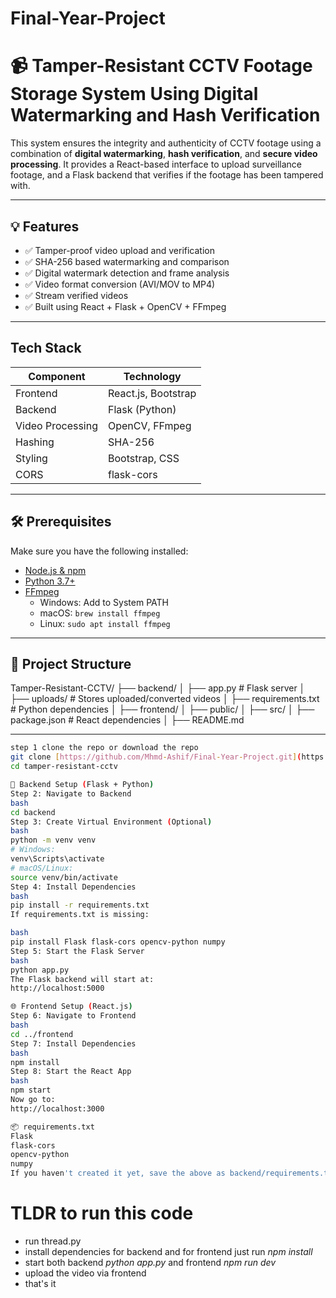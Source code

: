 # Final-Year-Project
# 📹 Tamper-Resistant CCTV Footage Storage System Using Digital Watermarking and Hash Verification

This system ensures the integrity and authenticity of CCTV footage using a combination of **digital watermarking**, **hash verification**, and **secure video processing**. It provides a React-based interface to upload surveillance footage, and a Flask backend that verifies if the footage has been tampered with.

---

## 💡 Features

- ✅ Tamper-proof video upload and verification  
- ✅ SHA-256 based watermarking and comparison  
- ✅ Digital watermark detection and frame analysis  
- ✅ Video format conversion (AVI/MOV to MP4)    
- ✅ Stream verified videos  
- ✅ Built using React + Flask + OpenCV + FFmpeg  

---

##   Tech Stack

| Component         | Technology         |
|------------------|--------------------|
| Frontend         | React.js, Bootstrap |
| Backend          | Flask (Python)     |
| Video Processing | OpenCV, FFmpeg     |
| Hashing          | SHA-256            |
| Styling          | Bootstrap, CSS     |
| CORS             | flask-cors         |

---

## 🛠 Prerequisites

Make sure you have the following installed:

- [Node.js & npm](https://nodejs.org/)
- [Python 3.7+](https://www.python.org/)
- [FFmpeg](https://ffmpeg.org/download.html)  
  - Windows: Add to System PATH  
  - macOS: `brew install ffmpeg`  
  - Linux: `sudo apt install ffmpeg`

---

## 📂 Project Structure
Tamper-Resistant-CCTV/
├── backend/
│ ├── app.py # Flask server
│ ├── uploads/ # Stores uploaded/converted videos
│ ├── requirements.txt # Python dependencies
│
├── frontend/
│ ├── public/
│ ├── src/
│ ├── package.json # React dependencies
│
├── README.md


---


```bash
step 1 clone the repo or download the repo
git clone [https://github.com/Mhmd-Ashif/Final-Year-Project.git](https://github.com/Mhmd-Ashif/final-pr.git)
cd tamper-resistant-cctv

🔧 Backend Setup (Flask + Python)
Step 2: Navigate to Backend
bash
cd backend
Step 3: Create Virtual Environment (Optional)
bash
python -m venv venv
# Windows:
venv\Scripts\activate
# macOS/Linux:
source venv/bin/activate
Step 4: Install Dependencies
bash
pip install -r requirements.txt
If requirements.txt is missing:

bash
pip install Flask flask-cors opencv-python numpy
Step 5: Start the Flask Server
bash
python app.py
The Flask backend will start at:
http://localhost:5000

🌐 Frontend Setup (React.js)
Step 6: Navigate to Frontend
bash
cd ../frontend
Step 7: Install Dependencies
bash
npm install
Step 8: Start the React App
bash
npm start
Now go to:
http://localhost:3000

📦 requirements.txt
Flask
flask-cors
opencv-python
numpy
If you haven't created it yet, save the above as backend/requirements.txt.


```
# TLDR to run this code
- run thread.py
- install dependencies for backend and for frontend just run *npm install*
- start both backend *python app.py* and frontend *npm run dev* 
- upload the video via frontend 
- that's it
